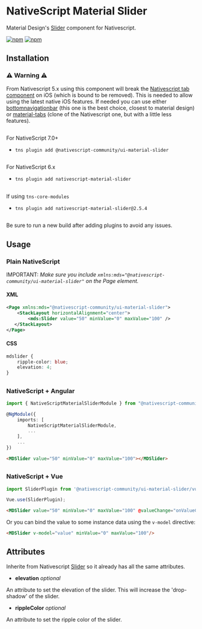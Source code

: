 # NativeScript Material Slider

Material Design's [Slider](https://material.io/components/sliders) component for Nativescript.

[![npm](https://img.shields.io/npm/v/@nativescript-community/ui-material-slider.svg)](https://www.npmjs.com/package/@nativescript-community/ui-material-slider)
[![npm](https://img.shields.io/npm/dt/@nativescript-community/ui-material-slider.svg?label=npm%20downloads)](https://www.npmjs.com/package/@nativescript-community/ui-material-slider)

## Installation

### :warning: Warning :warning:
From Nativescript 5.x using this component will break the [Nativescript tab component](https://docs.nativescript.org/ui/components/tabs) on iOS (which is bound to be removed). This is needed to allow using the latest native iOS features. If needed you can use either [bottomnavigationbar](https://www.npmjs.com/package/@nativescript-community/ui-material-bottomnavigationbar) (this one is the best choice, closest to material design) or [material-tabs](https://www.npmjs.com/package/@nativescript-community/ui-material-tabs) (clone of the Nativescript one, but with a little less features).

##

For NativeScript 7.0+
* `tns plugin add @nativescript-community/ui-material-slider`

##

For NativeScript 6.x
* `tns plugin add nativescript-material-slider`

##

If using ```tns-core-modules```
* `tns plugin add nativescript-material-slider@2.5.4`

##

Be sure to run a new build after adding plugins to avoid any issues.

## Usage

### Plain NativeScript

IMPORTANT: _Make sure you include `xmlns:mds="@nativescript-community/ui-material-slider"` on the Page element._

#### XML

```XML
<Page xmlns:mds="@nativescript-community/ui-material-slider">
    <StackLayout horizontalAlignment="center">
        <mds:Slider value="50" minValue="0" maxValue="100" />
   </StackLayout>
</Page>
```

#### CSS

```CSS
mdslider {
    ripple-color: blue;
    elevation: 4;
}
```

##

### NativeScript + Angular

```typescript
import { NativeScriptMaterialSliderModule } from "@nativescript-community/ui-material-slider/angular";

@NgModule({
    imports: [
        NativeScriptMaterialSliderModule,
        ...
    ],
    ...
})
```

```html
<MDSlider value="50" minValue="0" maxValue="100"></MDSlider>
```

##

### NativeScript + Vue

```javascript
import SliderPlugin from '@nativescript-community/ui-material-slider/vue';

Vue.use(SliderPlugin);
```

```html
<MDSlider value="50" minValue="0" maxValue="100" @valueChange="onValueChanged"/>
```

Or you can bind the value to some instance data using the `v-model` directive:

```html
<MDSlider v-model="value" minValue="0" maxValue="100"/>
```

## Attributes

Inherite from Nativescript [Slider](https://docs.nativescript.org/ui/ns-ui-widgets/slider) so it already has all the same attributes.

* **elevation** _optional_

An attribute to set the elevation of the slider. This will increase the 'drop-shadow' of the slider.

* **rippleColor** _optional_

An attribute to set the ripple color of the slider.
